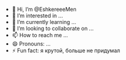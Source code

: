 - 👋 Hi, I’m @EshkereeeMen
- 👀 I’m interested in ...
- 🌱 I’m currently learning ...
- 💞️ I’m looking to collaborate on ...
- 📫 How to reach me ...
- 😄 Pronouns: ...
- ⚡ Fun fact: я крутой, больше не придумал

<!---
EshkereeeMen/EshkereeeMen is a ✨ special ✨ repository because its `README.md` (this file) appears on your GitHub profile.
You can click the Preview link to take a look at your changes.
--->
